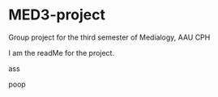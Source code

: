 # MED3-project

Group project for the third semester of Medialogy, AAU CPH

I am the readMe for the project.


ass


poop
